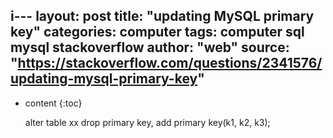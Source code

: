 i---
layout: post
title: "updating MySQL primary key"
categories: computer
tags:  computer sql mysql stackoverflow
author: "web"
source: "https://stackoverflow.com/questions/2341576/updating-mysql-primary-key"
---

* content
{:toc}


	alter table xx drop primary key, add primary key(k1, k2, k3);  






